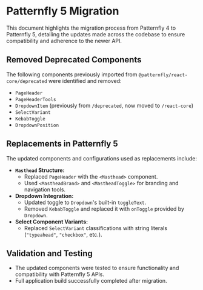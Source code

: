 # Patternfly 5 Migration

This document highlights the migration process from Patternfly 4 to Patternfly 5, detailing the updates made across the codebase to ensure compatibility and adherence to the newer API.

## Removed Deprecated Components
The following components previously imported from `@patternfly/react-core/deprecated` were identified and removed:
- `PageHeader`
- `PageHeaderTools`
- `DropdownItem` (previously from `/deprecated`, now moved to `/react-core`)
- `SelectVariant`
- `KebabToggle`
- `DropdownPosition`

## Replacements in Patternfly 5
The updated components and configurations used as replacements include:
- **`Masthead` Structure:**
  - Replaced `PageHeader` with the `<Masthead>` component.
  - Used `<MastheadBrand>` and `<MastheadToggle>` for branding and navigation tools.
- **Dropdown Integration:**
  - Updated toggle to `Dropdown`'s built-in `toggleText`.
  - Removed `KebabToggle` and replaced it with `onToggle` provided by `Dropdown`.
- **Select Component Variants:**
  - Replaced `SelectVariant` classifications with string literals (`"typeahead"`, `"checkbox"`, etc.).

## Validation and Testing
- The updated components were tested to ensure functionality and compatibility with Patternfly 5 APIs.
- Full application build successfully completed after migration.
